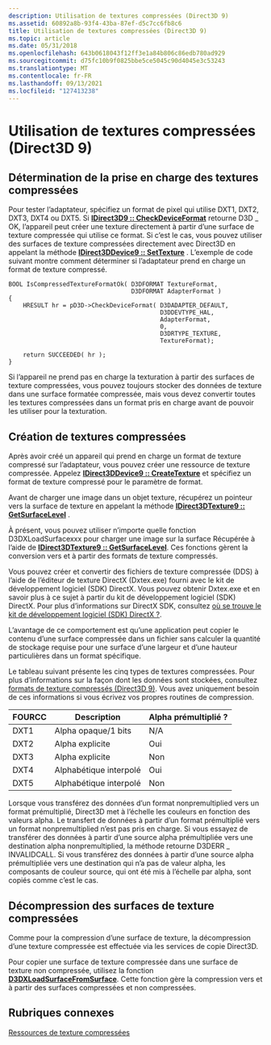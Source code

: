 ```yaml
---
description: Utilisation de textures compressées (Direct3D 9)
ms.assetid: 60892a8b-93f4-43ba-87ef-d5c7cc6fb8c6
title: Utilisation de textures compressées (Direct3D 9)
ms.topic: article
ms.date: 05/31/2018
ms.openlocfilehash: 643b0618043f12ff3e1a84b806c86edb780ad929
ms.sourcegitcommit: d75fc10b9f0825bbe5ce5045c90d4045e3c53243
ms.translationtype: MT
ms.contentlocale: fr-FR
ms.lasthandoff: 09/13/2021
ms.locfileid: "127413238"
---
```

# <a name="using-compressed-textures-direct3d-9"></a>Utilisation de textures compressées (Direct3D 9)

## <a name="determining-support-for-compressed-textures"></a>Détermination de la prise en charge des textures compressées

Pour tester l’adaptateur, spécifiez un format de pixel qui utilise DXT1, DXT2, DXT3, DXT4 ou DXT5. Si [**IDirect3D9 :: CheckDeviceFormat**](/windows/desktop/api) retourne D3D \_ OK, l’appareil peut créer une texture directement à partir d’une surface de texture compressée qui utilise ce format. Si c’est le cas, vous pouvez utiliser des surfaces de texture compressées directement avec Direct3D en appelant la méthode [**IDirect3DDevice9 :: SetTexture**](/windows/win32/api/d3d9helper/nf-d3d9helper-idirect3ddevice9-settexture) . L’exemple de code suivant montre comment déterminer si l’adaptateur prend en charge un format de texture compressé.


```
BOOL IsCompressedTextureFormatOk( D3DFORMAT TextureFormat, 
                                  D3DFORMAT AdapterFormat ) 
{
    HRESULT hr = pD3D->CheckDeviceFormat( D3DADAPTER_DEFAULT,
                                          D3DDEVTYPE_HAL,
                                          AdapterFormat,
                                          0,
                                          D3DRTYPE_TEXTURE,
                                          TextureFormat);

    return SUCCEEDED( hr );
}
```



Si l’appareil ne prend pas en charge la texturation à partir des surfaces de texture compressées, vous pouvez toujours stocker des données de texture dans une surface formatée compressée, mais vous devez convertir toutes les textures compressées dans un format pris en charge avant de pouvoir les utiliser pour la texturation.

## <a name="creating-compressed-textures"></a>Création de textures compressées

Après avoir créé un appareil qui prend en charge un format de texture compressé sur l’adaptateur, vous pouvez créer une ressource de texture compressée. Appelez [**IDirect3DDevice9 :: CreateTexture**](/windows/win32/api/d3d9helper/nf-d3d9helper-idirect3ddevice9-createtexture) et spécifiez un format de texture compressé pour le paramètre de format.

Avant de charger une image dans un objet texture, récupérez un pointeur vers la surface de texture en appelant la méthode [**IDirect3DTexture9 :: GetSurfaceLevel**](/windows/win32/api/d3d9helper/nf-d3d9helper-idirect3dtexture9-getsurfacelevel) .

À présent, vous pouvez utiliser n’importe quelle fonction D3DXLoadSurfacexxx pour charger une image sur la surface Récupérée à l’aide de [**IDirect3DTexture9 :: GetSurfaceLevel**](/windows/win32/api/d3d9helper/nf-d3d9helper-idirect3dtexture9-getsurfacelevel). Ces fonctions gèrent la conversion vers et à partir des formats de texture compressés.

Vous pouvez créer et convertir des fichiers de texture compressée (DDS) à l’aide de l’éditeur de texture DirectX (Dxtex.exe) fourni avec le kit de développement logiciel (SDK) DirectX. Vous pouvez obtenir Dxtex.exe et en savoir plus à ce sujet à partir du kit de développement logiciel (SDK) DirectX. Pour plus d’informations sur DirectX SDK, consultez [où se trouve le kit de développement logiciel (SDK) DirectX ?](../directx-sdk--august-2009-.md).

L’avantage de ce comportement est qu’une application peut copier le contenu d’une surface compressée dans un fichier sans calculer la quantité de stockage requise pour une surface d’une largeur et d’une hauteur particulières dans un format spécifique.

Le tableau suivant présente les cinq types de textures compressées. Pour plus d’informations sur la façon dont les données sont stockées, consultez [formats de texture compressés (Direct3D 9)](compressed-texture-formats.md). Vous avez uniquement besoin de ces informations si vous écrivez vos propres routines de compression.



| FOURCC | Description        | Alpha prémultiplié ? |
|--------|--------------------|----------------------|
| DXT1   | Alpha opaque/1 bits | N/A                  |
| DXT2   | Alpha explicite     | Oui                  |
| DXT3   | Alpha explicite     | Non                   |
| DXT4   | Alphabétique interpolé | Oui                  |
| DXT5   | Alphabétique interpolé | Non                   |



 

Lorsque vous transférez des données d’un format nonpremultiplied vers un format prémultiplié, Direct3D met à l’échelle les couleurs en fonction des valeurs alpha. Le transfert de données à partir d’un format prémultiplié vers un format nonpremultiplied n’est pas pris en charge. Si vous essayez de transférer des données à partir d’une source alpha prémultipliée vers une destination alpha nonpremultiplied, la méthode retourne D3DERR \_ INVALIDCALL. Si vous transférez des données à partir d’une source alpha prémultipliée vers une destination qui n’a pas de valeur alpha, les composants de couleur source, qui ont été mis à l’échelle par alpha, sont copiés comme c’est le cas.

## <a name="decompressing-compressed-texture-surfaces"></a>Décompression des surfaces de texture compressées

Comme pour la compression d’une surface de texture, la décompression d’une texture compressée est effectuée via les services de copie Direct3D.

Pour copier une surface de texture compressée dans une surface de texture non compressée, utilisez la fonction [**D3DXLoadSurfaceFromSurface**](d3dxloadsurfacefromsurface.md). Cette fonction gère la compression vers et à partir des surfaces compressées et non compressées.

## <a name="related-topics"></a>Rubriques connexes

<dl> <dt>

[Ressources de texture compressées](compressed-texture-resources.md)
</dt> </dl>

 

 
